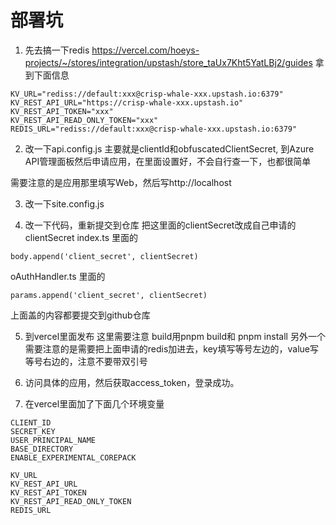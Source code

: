 ﻿

# 部署坑

1. 先去搞一下redis
https://vercel.com/hoeys-projects/~/stores/integration/upstash/store_taUx7Kht5YatLBj2/guides
拿到下面信息
```
KV_URL="rediss://default:xxx@crisp-whale-xxx.upstash.io:6379"
KV_REST_API_URL="https://crisp-whale-xxx.upstash.io"
KV_REST_API_TOKEN="xxx"
KV_REST_API_READ_ONLY_TOKEN="xxx"
REDIS_URL="rediss://default:xxx@crisp-whale-xxx.upstash.io:6379"
```

2. 改一下api.config.js
主要就是clientId和obfuscatedClientSecret, 到Azure API管理面板然后申请应用，在里面设置好，不会自行查一下，也都很简单

需要注意的是应用那里填写Web，然后写http://localhost

3. 改一下site.config.js

4. 改一下代码，重新提交到仓库
把这里面的clientSecret改成自己申请的clientSecret
index.ts 里面的 
```
body.append('client_secret', clientSecret)
```
oAuthHandler.ts 里面的
```
params.append('client_secret', clientSecret)
```

上面盖的内容都要提交到github仓库

5. 到vercel里面发布
这里需要注意 build用pnpm build和 pnpm install 
另外一个需要注意的是需要把上面申请的redis加进去，key填写等号左边的，value写等号右边的，注意不要带双引号

6. 访问具体的应用，然后获取access_token，登录成功。

7. 在vercel里面加了下面几个环境变量
```
CLIENT_ID
SECRET_KEY
USER_PRINCIPAL_NAME
BASE_DIRECTORY
ENABLE_EXPERIMENTAL_COREPACK

KV_URL
KV_REST_API_URL
KV_REST_API_TOKEN
KV_REST_API_READ_ONLY_TOKEN
REDIS_URL
```




